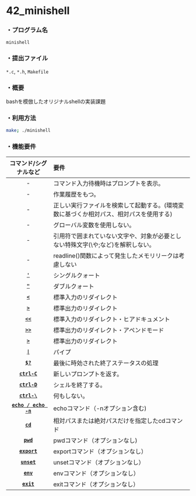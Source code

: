 # 42_minishell
### ・プログラム名
`minishell`
### ・提出ファイル
`*.c`, `*.h`, `Makefile`
### ・概要
bashを模倣したオリジナルshellの実装課題
### ・利用方法
```sh
make; ./minishell
```
### ・機能要件
|コマンド/シグナルなど|要件|
|:-:|:-|
|-|コマンド入力待機時はプロンプトを表示。|
|-|作業履歴をもつ。|
|-|正しい実行ファイルを検索して起動する。(環境変数に基づくか相対パス、相対パスを使用する)|
|-|グローバル変数を使用しない。|
|-|引用符で囲まれていない文字や、対象が必要としない特殊文字(\や;など)を解釈しない。|
|-|readline()関数によって発生したメモリリークは考慮しない|
|[**`'`**]()|シングルクォート|
|[**`"`**]()|ダブルクォート|
|[**`<`**]()|標準入力のリダイレクト|
|[**`>`**]()|標準出力のリダイレクト|
|[**`<<`**]()|標準入力のリダイレクト・ヒアドキュメント|
|[**`>>`**]()|標準出力のリダイレクト・アペンドモード|
|[**`>`**]()|標準出力のリダイレクト|
|[**`\|`**]()|パイプ|
|[**`$?`**]()|最後に時効された終了ステータスの処理
|[**`ctrl-C`**]()|新しいプロンプトを返す。|
|[**`ctrl-D`**]()|シェルを終了する。|
|[**`ctrl-\`**]()|何もしない。|
|[**`echo / echo -n`**]()|echoコマンド（-nオプション含む)|
|[**`cd`**]()|相対パスまたは絶対パスだけを指定したcdコマンド|
|[**`pwd`**]()|pwdコマンド（オプションなし)|
|[**`export`**]()|exportコマンド（オプションなし）|
|[**`unset`**]()|unsetコマンド（オプションなし）|
|[**`env`**]()|envコマンド（オプションなし）|
|[**`exit`**]()|exitコマンド（オプションなし）|

